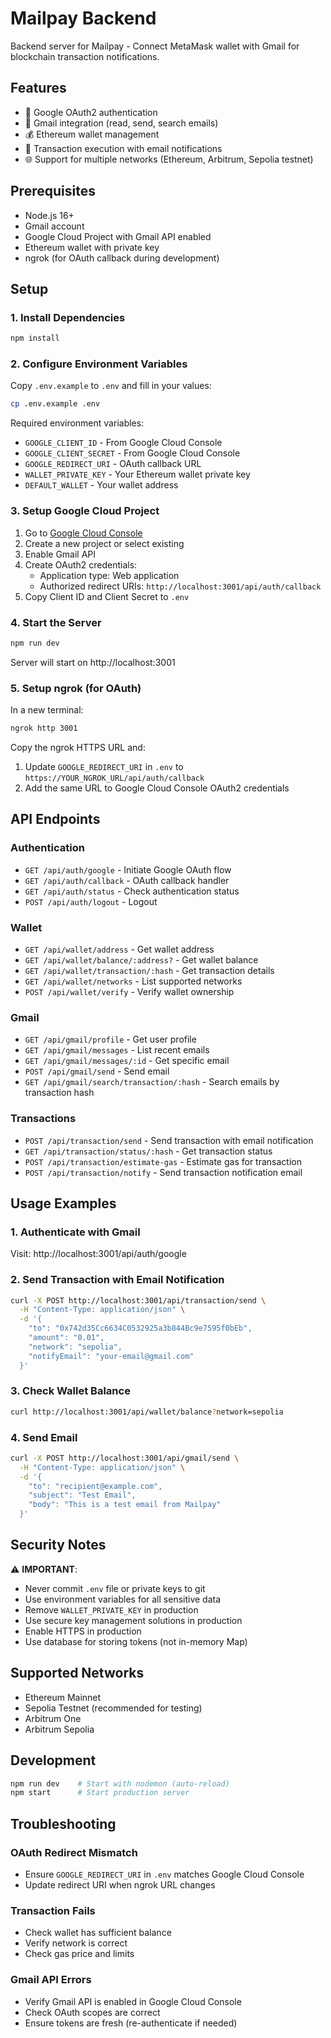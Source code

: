 # Mailpay Backend

Backend server for Mailpay - Connect MetaMask wallet with Gmail for blockchain transaction notifications.

## Features

- 🔐 Google OAuth2 authentication
- 📧 Gmail integration (read, send, search emails)
- 💰 Ethereum wallet management
- 🔗 Transaction execution with email notifications
- 🌐 Support for multiple networks (Ethereum, Arbitrum, Sepolia testnet)

## Prerequisites

- Node.js 16+
- Gmail account
- Google Cloud Project with Gmail API enabled
- Ethereum wallet with private key
- ngrok (for OAuth callback during development)

## Setup

### 1. Install Dependencies

```bash
npm install
```

### 2. Configure Environment Variables

Copy `.env.example` to `.env` and fill in your values:

```bash
cp .env.example .env
```

Required environment variables:
- `GOOGLE_CLIENT_ID` - From Google Cloud Console
- `GOOGLE_CLIENT_SECRET` - From Google Cloud Console
- `GOOGLE_REDIRECT_URI` - OAuth callback URL
- `WALLET_PRIVATE_KEY` - Your Ethereum wallet private key
- `DEFAULT_WALLET` - Your wallet address

### 3. Setup Google Cloud Project

1. Go to [Google Cloud Console](https://console.cloud.google.com/)
2. Create a new project or select existing
3. Enable Gmail API
4. Create OAuth2 credentials:
   - Application type: Web application
   - Authorized redirect URIs: `http://localhost:3001/api/auth/callback`
5. Copy Client ID and Client Secret to `.env`

### 4. Start the Server

```bash
npm run dev
```

Server will start on http://localhost:3001

### 5. Setup ngrok (for OAuth)

In a new terminal:

```bash
ngrok http 3001
```

Copy the ngrok HTTPS URL and:
1. Update `GOOGLE_REDIRECT_URI` in `.env` to `https://YOUR_NGROK_URL/api/auth/callback`
2. Add the same URL to Google Cloud Console OAuth2 credentials

## API Endpoints

### Authentication

- `GET /api/auth/google` - Initiate Google OAuth flow
- `GET /api/auth/callback` - OAuth callback handler
- `GET /api/auth/status` - Check authentication status
- `POST /api/auth/logout` - Logout

### Wallet

- `GET /api/wallet/address` - Get wallet address
- `GET /api/wallet/balance/:address?` - Get wallet balance
- `GET /api/wallet/transaction/:hash` - Get transaction details
- `GET /api/wallet/networks` - List supported networks
- `POST /api/wallet/verify` - Verify wallet ownership

### Gmail

- `GET /api/gmail/profile` - Get user profile
- `GET /api/gmail/messages` - List recent emails
- `GET /api/gmail/messages/:id` - Get specific email
- `POST /api/gmail/send` - Send email
- `GET /api/gmail/search/transaction/:hash` - Search emails by transaction hash

### Transactions

- `POST /api/transaction/send` - Send transaction with email notification
- `GET /api/transaction/status/:hash` - Get transaction status
- `POST /api/transaction/estimate-gas` - Estimate gas for transaction
- `POST /api/transaction/notify` - Send transaction notification email

## Usage Examples

### 1. Authenticate with Gmail

Visit: http://localhost:3001/api/auth/google

### 2. Send Transaction with Email Notification

```bash
curl -X POST http://localhost:3001/api/transaction/send \
  -H "Content-Type: application/json" \
  -d '{
    "to": "0x742d35Cc6634C0532925a3b844Bc9e7595f0bEb",
    "amount": "0.01",
    "network": "sepolia",
    "notifyEmail": "your-email@gmail.com"
  }'
```

### 3. Check Wallet Balance

```bash
curl http://localhost:3001/api/wallet/balance?network=sepolia
```

### 4. Send Email

```bash
curl -X POST http://localhost:3001/api/gmail/send \
  -H "Content-Type: application/json" \
  -d '{
    "to": "recipient@example.com",
    "subject": "Test Email",
    "body": "This is a test email from Mailpay"
  }'
```

## Security Notes

⚠️ **IMPORTANT**: 
- Never commit `.env` file or private keys to git
- Use environment variables for all sensitive data
- Remove `WALLET_PRIVATE_KEY` in production
- Use secure key management solutions in production
- Enable HTTPS in production
- Use database for storing tokens (not in-memory Map)

## Supported Networks

- Ethereum Mainnet
- Sepolia Testnet (recommended for testing)
- Arbitrum One
- Arbitrum Sepolia

## Development

```bash
npm run dev    # Start with nodemon (auto-reload)
npm start      # Start production server
```

## Troubleshooting

### OAuth Redirect Mismatch
- Ensure `GOOGLE_REDIRECT_URI` in `.env` matches Google Cloud Console
- Update redirect URI when ngrok URL changes

### Transaction Fails
- Check wallet has sufficient balance
- Verify network is correct
- Check gas price and limits

### Gmail API Errors
- Verify Gmail API is enabled in Google Cloud Console
- Check OAuth scopes are correct
- Ensure tokens are fresh (re-authenticate if needed)


